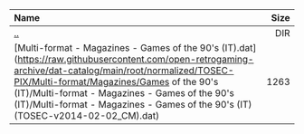 |Name|Size|
|:---|---:|
|[..](../index.html)|DIR|
|[Multi-format - Magazines - Games of the 90's (IT).dat](https://raw.githubusercontent.com/open-retrogaming-archive/dat-catalog/main/root/normalized/TOSEC-PIX/Multi-format/Magazines/Games of the 90's (IT)/Multi-format - Magazines - Games of the 90's (IT)/Multi-format - Magazines - Games of the 90's (IT) (TOSEC-v2014-02-02_CM).dat)|1263|
